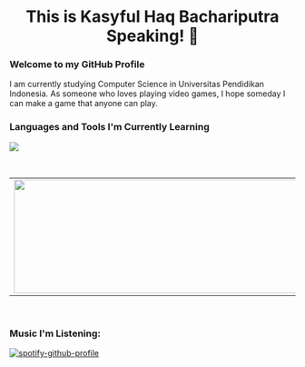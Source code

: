 <h1 align="center">This is Kasyful Haq Bachariputra Speaking! 🐍 </h1>
<h3>Welcome to my GitHub Profile</h3>

I am currently studying Computer Science in Universitas Pendidikan Indonesia. As someone who loves playing video games, I hope someday I can make a game that anyone can play.

<h3 align="left">Languages and Tools I'm Currently Learning</h3>
<p align="left">
  <a href="https://skillicons.dev">
    <img src="https://skillicons.dev/icons?i=c,cpp,python,godot,java,ruby,javascript" />
  </a>
</p>
<br>

<!-- Github Stats -->
<table>
  <tr>
    <td>
      <img src="https://github-readme-stats.vercel.app/api/top-langs/?username=DatBoiSUS-Baka&layout=compact&theme=tokyonight" width="500" height="200" />
    </td>
    <td>
      <img src="https://github-readme-stats.vercel.app/api?username=DatBoiSUS-Baka&show_icons=true&theme=transparent" width="500" height="200" />
    </td>
  </tr>
</table>
<br>

<!-- Music Section -->
### Music I'm Listening:
[![spotify-github-profile](https://spotify-github-profile.kittinanx.com/api/view?uid=317fszah6us247sjjfkt5jvbsfu4&cover_image=true&theme=default&show_offline=false&background_color=121212&interchange=false)](https://github.com/kittinan/spotify-github-profile)
